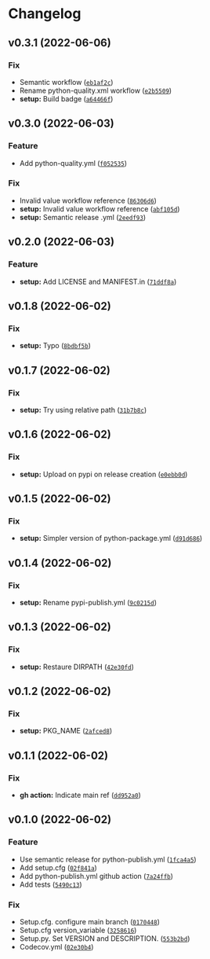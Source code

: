 # Changelog

<!--next-version-placeholder-->

## v0.3.1 (2022-06-06)
### Fix
* Semantic workflow ([`eb1af2c`](https://github.com/Kraymer/cornerstone/commit/eb1af2cd71b3ad1233669b1d4bc3fe1c2d9f1e09))
* Rename python-quality.xml workflow ([`e2b5509`](https://github.com/Kraymer/cornerstone/commit/e2b55091a5762d97bc1cbfeecc5571dd624d2fe6))
* **setup:** Build badge ([`a64466f`](https://github.com/Kraymer/cornerstone/commit/a64466f447a4567e82949b12c6a548c5c8fab903))

## v0.3.0 (2022-06-03)
### Feature
* Add python-quality.yml ([`f052535`](https://github.com/Kraymer/cornerstone/commit/f0525355244113dec7fb9525c263cc97843dd5f5))

### Fix
* Invalid value workflow reference ([`86306d6`](https://github.com/Kraymer/cornerstone/commit/86306d6854c4d8a7e72d63f3c795b9c27b1be736))
* **setup:** Invalid value workflow reference ([`abf105d`](https://github.com/Kraymer/cornerstone/commit/abf105d6880bb12ebaf2abe465d478cfe87b96e1))
* **setup:** Semantic release .yml ([`2eedf93`](https://github.com/Kraymer/cornerstone/commit/2eedf93b15e00426cf93f6350cc74f822257de65))

## v0.2.0 (2022-06-03)
### Feature
* **setup:** Add LICENSE and MANIFEST.in ([`71ddf8a`](https://github.com/Kraymer/cornerstone/commit/71ddf8aa4d52bcd5a06b630d68860ff4ef272573))

## v0.1.8 (2022-06-02)
### Fix
* **setup:** Typo ([`8bdbf5b`](https://github.com/Kraymer/cornerstone/commit/8bdbf5bcf50030b4c9530da78b65c4cf31280d22))

## v0.1.7 (2022-06-02)
### Fix
* **setup:** Try using relative path ([`31b7b8c`](https://github.com/Kraymer/cornerstone/commit/31b7b8c909739afe26190d569d2a142bdc423be9))

## v0.1.6 (2022-06-02)
### Fix
* **setup:** Upload on pypi on release creation ([`e0ebb0d`](https://github.com/Kraymer/cornerstone/commit/e0ebb0d70232722c65f6be142466d304c03559f6))

## v0.1.5 (2022-06-02)
### Fix
* **setup:** Simpler version of python-package.yml ([`d91d686`](https://github.com/Kraymer/cornerstone/commit/d91d686e73c551164a8a7c501f76edfef20c2001))

## v0.1.4 (2022-06-02)
### Fix
* **setup:** Rename pypi-publish.yml ([`9c0215d`](https://github.com/Kraymer/cornerstone/commit/9c0215dcf1e99045ac2964c8871e1ba796741929))

## v0.1.3 (2022-06-02)
### Fix
* **setup:** Restaure DIRPATH ([`42e30fd`](https://github.com/Kraymer/cornerstone/commit/42e30fd588822885499c7e9edbf69d14d5f7981b))

## v0.1.2 (2022-06-02)
### Fix
* **setup:** PKG_NAME ([`2afced8`](https://github.com/Kraymer/cornerstone/commit/2afced8b846074c70a6e1f4a3015d6831456b4ea))

## v0.1.1 (2022-06-02)
### Fix
* **gh action:** Indicate main ref ([`dd952a0`](https://github.com/Kraymer/cornerstone/commit/dd952a0c7457a57849167fbab5e150762269a65d))

## v0.1.0 (2022-06-02)
### Feature
* Use semantic release for python-publish.yml ([`1fca4a5`](https://github.com/Kraymer/cornerstone/commit/1fca4a53c19955ad009a0116a8802c4e524870fd))
* Add setup.cfg ([`02f841a`](https://github.com/Kraymer/cornerstone/commit/02f841a82a248f5973c35aec418c4849ed04de96))
* Add python-publish.yml github action ([`7a24ffb`](https://github.com/Kraymer/cornerstone/commit/7a24ffb17e27e3e87da6948fdc2a5145fa2a7436))
* Add tests ([`5490c13`](https://github.com/Kraymer/cornerstone/commit/5490c13ef4f7a2e68e91d557ac77ad5c780603fe))

### Fix
* Setup.cfg. configure main branch ([`0170448`](https://github.com/Kraymer/cornerstone/commit/017044805054da58b3d37c5ca0b4ced6cd3f6a3c))
* Setup.cfg version_variable ([`3258616`](https://github.com/Kraymer/cornerstone/commit/32586162a6b48062d26f1fd1588ff94a7ce8e3af))
* Setup.py. Set VERSION and DESCRIPTION. ([`553b2bd`](https://github.com/Kraymer/cornerstone/commit/553b2bd7b1c9b872408621b6efab84cc81b1d31a))
* Codecov.yml ([`02e30b4`](https://github.com/Kraymer/cornerstone/commit/02e30b46ecc7f48421b64aee4fbbd452ac0eb91c))
